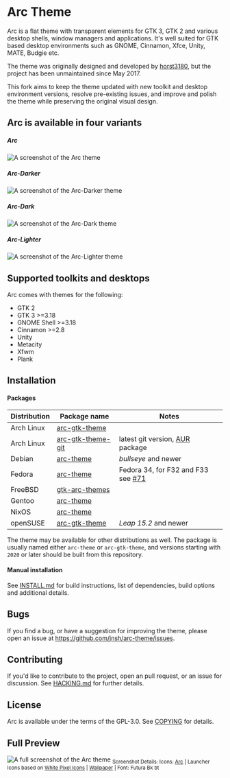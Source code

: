 # Arc Theme

Arc is a flat theme with transparent elements for GTK 3, GTK 2 and various desktop shells, window managers and applications. It's well suited for GTK based desktop environments such as GNOME, Cinnamon, Xfce, Unity, MATE, Budgie etc.

The theme was originally designed and developed by [horst3180](https://github.com/horst3180/arc-theme), but the project has been unmaintained since May 2017.

This fork aims to keep the theme updated with new toolkit and desktop environment versions, resolve pre-existing issues, and improve and polish the theme while preserving the original visual design.

## Arc is available in four variants

##### Arc

![A screenshot of the Arc theme](https://raw.githubusercontent.com/jnsh/arc-theme/master/.github/arc-prv.png)

##### Arc-Darker

![A screenshot of the Arc-Darker theme](https://raw.githubusercontent.com/jnsh/arc-theme/master/.github/arc-darker-prv.png)

##### Arc-Dark

![A screenshot of the Arc-Dark theme](https://raw.githubusercontent.com/jnsh/arc-theme/master/.github/arc-dark-prv.png)

##### Arc-Lighter

![A screenshot of the Arc-Lighter theme](https://raw.githubusercontent.com/jnsh/arc-theme/master/.github/arc-lighter-prv.png)

## Supported toolkits and desktops

Arc comes with themes for the following:
* GTK 2
* GTK 3 >=3.18
* GNOME Shell >=3.18
* Cinnamon >=2.8
* Unity
* Metacity
* Xfwm
* Plank

## Installation

#### Packages

Distribution | Package name | Notes
-------|-------|-------
Arch Linux | [arc-gtk-theme](https://www.archlinux.org/packages/community/any/arc-gtk-theme/) | 
Arch Linux | [arc-gtk-theme-git](https://aur.archlinux.org/packages/arc-gtk-theme-git/) | latest git version, [AUR](https://wiki.archlinux.org/index.php/Arch_User_Repository) package
Debian | [arc-theme](https://packages.debian.org/bullseye/arc-theme) | *bullseye* and newer
Fedora | [arc-theme](https://src.fedoraproject.org/rpms/arc-theme) | Fedora 34, for F32 and F33 see [#71](https://github.com/jnsh/arc-theme/issues/71)
FreeBSD| [gtk-arc-themes](https://www.freshports.org/x11-themes/gtk-arc-themes/) |
Gentoo | [arc-theme](https://packages.gentoo.org/packages/x11-themes/arc-theme) | 
NixOS | [arc-theme](https://search.nixos.org/packages?query=arc-theme) | 
openSUSE | [arc-gtk-theme](https://build.opensuse.org/package/show/openSUSE:Leap:15.2:Update/arc-gtk-theme) | *Leap 15.2* and newer

The theme may be available for other distributions as well. The package is usually named either `arc-theme` or `arc-gtk-theme`, and versions starting with `2020` or later should be built from this repository.

#### Manual installation

See [INSTALL.md](https://github.com/jnsh/arc-theme/blob/master/INSTALL.md) for build instructions, list of dependencies, build options and additional details.

## Bugs

If you find a bug, or have a suggestion for improving the theme, please open an issue at <https://github.com/jnsh/arc-theme/issues>.

## Contributing

If you'd like to contribute to the project, open an pull request, or an issue for discussion. See [HACKING.md](https://github.com/jnsh/arc-theme/blob/master/HACKING.md) for further details.

## License

Arc is available under the terms of the GPL-3.0. See [COPYING](https://github.com/jnsh/arc-theme/blob/master/COPYING) for details.

## Full Preview

![A full screenshot of the Arc theme](http://i.imgur.com/tD1OBQ3.png)
<sub>Screenshot Details: Icons: [Arc](https://github.com/horst3180/arc-icon-theme) | Launcher Icons based on [White Pixel Icons](http://darkdawg.deviantart.com/art/White-Pixel-Icons-252310560) | [Wallpaper](https://pixabay.com/photo-869593/) | Font: Futura Bk bt</sub>
